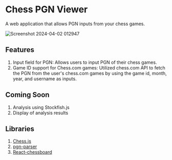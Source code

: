 # Chess PGN Viewer 

A web application that allows PGN inputs from your chess games.

![Screenshot 2024-04-02 012947](https://github.com/kylefon/Chess-PGN-Viewer/assets/100178498/1770cbef-f827-45fd-a9d2-5b60f30abc63)

## Features
1. Input field for PGN: Allows users to input PGN of their chess games. 
2. Game ID support for Chess.com games: Utilized chess.com API to fetch the PGN from the user's chess.com games by using the game id, month, year, and username as inputs. 

## Coming Soon
1. Analysis using Stockfish.js
2. Display of analysis results 

## Libraries
1. [Chess.js](https://github.com/jhlywa/chess.js)
2. [pgn-parser](https://github.com/mliebelt/pgn-parser)
3. [React-chessboard](https://github.com/Clariity/react-chessboard)

